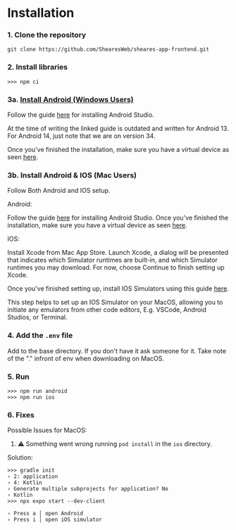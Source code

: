 # Installation

### 1. Clone the repository

```
git clone https://github.com/ShearesWeb/sheares-app-frontend.git
```

### 2. Install libraries

```
>>> npm ci
```

### 3a. [Install Android (Windows Users)](https://reactnative.dev/docs/environment-setup?guide=native)

Follow the guide [here](https://reactnative.dev/docs/environment-setup?guide=native) for installing Android Studio.

At the time of writing the linked guide is outdated and written for Android 13. For Android 14, just note that we are on version 34.

Once you've finished the installation, make sure you have a virtual device as seen [here](https://docs.expo.dev/workflow/android-studio-emulator/#set-up-a-virtual-device).

### 3b. Install Android & IOS (Mac Users)

Follow Both Android and IOS setup.

Android:

Follow the guide [here](https://reactnative.dev/docs/environment-setup?guide=native) for installing Android Studio.
Once you've finished the installation, make sure you have a virtual device as seen [here](https://docs.expo.dev/workflow/android-studio-emulator/#set-up-a-virtual-device).

IOS:

Install Xcode from Mac App Store. 
Launch Xcode, a dialog will be presented that indicates which Simulator runtimes are built-in, and which Simulator runtimes you may download. For now, choose Continue to finish setting up Xcode.

Once you've finished setting up, install IOS Simulators using this guide [here](https://developer.apple.com/documentation/safari-developer-tools/adding-additional-simulators).

This step helps to set up an IOS Simulator on your MacOS, allowing you to initiate any emulators from other code editors, E.g. VSCode, Android Studios, or Terminal.


### 4. Add the ```.env``` file

Add to the base directory. If you don't have it ask someone for it.
Take note of the "." infront of env when downloading on MacOS.


### 5. Run
```
>>> npm run android
>>> npm run ios
```

### 6. Fixes
Possible Issues for MacOS:
1. ⚠️  Something went wrong running `pod install` in the `ios` directory. 

Solution:

```
>>> gradle init
› 2: application
› 4: Kotlin
› Generate multiple subprojects for application? No
› Kotlin
>>> npx expo start --dev-client
```
```
› Press a │ open Android
› Press i │ open iOS simulator
```


